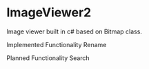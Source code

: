 # ImageViewer2
Image viewer built in c# based on Bitmap class.

Implemented Functionality
Rename



Planned Functionality
Search


